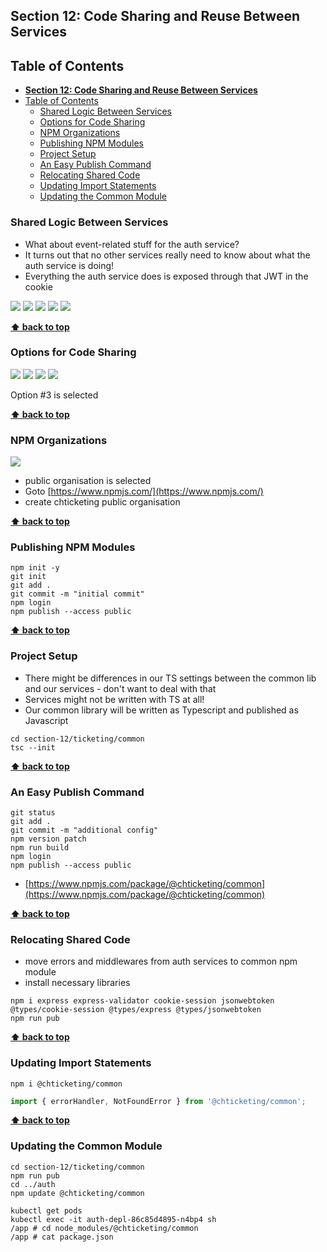 ## **Section 12: Code Sharing and Reuse Between Services**

## Table of Contents

* [**Section 12: Code Sharing and Reuse Between Services**](https://github.com/chesterheng/microservices-node-react/blob/master/section-12.md#section-12-code-sharing-and-reuse-between-services)
* [Table of Contents](https://github.com/chesterheng/microservices-node-react/blob/master/section-12.md#table-of-contents)
  * [Shared Logic Between Services](https://github.com/chesterheng/microservices-node-react/blob/master/section-12.md#shared-logic-between-services)
  * [Options for Code Sharing](https://github.com/chesterheng/microservices-node-react/blob/master/section-12.md#options-for-code-sharing)
  * [NPM Organizations](https://github.com/chesterheng/microservices-node-react/blob/master/section-12.md#npm-organizations)
  * [Publishing NPM Modules](https://github.com/chesterheng/microservices-node-react/blob/master/section-12.md#publishing-npm-modules)
  * [Project Setup](https://github.com/chesterheng/microservices-node-react/blob/master/section-12.md#project-setup)
  * [An Easy Publish Command](https://github.com/chesterheng/microservices-node-react/blob/master/section-12.md#an-easy-publish-command)
  * [Relocating Shared Code](https://github.com/chesterheng/microservices-node-react/blob/master/section-12.md#relocating-shared-code)
  * [Updating Import Statements](https://github.com/chesterheng/microservices-node-react/blob/master/section-12.md#updating-import-statements)
  * [Updating the Common Module](https://github.com/chesterheng/microservices-node-react/blob/master/section-12.md#updating-the-common-module)

### Shared Logic Between Services

* What about event-related stuff for the auth service?
* It turns out that no other services really need to know about what the auth service is doing!
* Everything the auth service does is exposed through that JWT in the cookie

[![](https://github.com/chesterheng/microservices-node-react/raw/master/section-12/ticket-service-1.jpg)](https://github.com/chesterheng/microservices-node-react/blob/master/section-12/ticket-service-1.jpg)
[![](https://github.com/chesterheng/microservices-node-react/raw/master/section-12/ticket-service-2.jpg)](https://github.com/chesterheng/microservices-node-react/blob/master/section-12/ticket-service-2.jpg)
[![](https://github.com/chesterheng/microservices-node-react/raw/master/section-12/ticket-service-3.jpg)](https://github.com/chesterheng/microservices-node-react/blob/master/section-12/ticket-service-3.jpg)
[![](https://github.com/chesterheng/microservices-node-react/raw/master/section-12/ticket-service-4.jpg)](https://github.com/chesterheng/microservices-node-react/blob/master/section-12/ticket-service-4.jpg)
[![](https://github.com/chesterheng/microservices-node-react/raw/master/section-12/shared-lib.jpg)](https://github.com/chesterheng/microservices-node-react/blob/master/section-12/shared-lib.jpg)

**[⬆ back to top](https://github.com/chesterheng/microservices-node-react/blob/master/section-12.md#table-of-contents)**

### Options for Code Sharing

[![](https://github.com/chesterheng/microservices-node-react/raw/master/section-12/shared-lib.jpg)](https://github.com/chesterheng/microservices-node-react/blob/master/section-12/shared-lib.jpg)
[![](https://github.com/chesterheng/microservices-node-react/raw/master/section-12/option-1.jpg)](https://github.com/chesterheng/microservices-node-react/blob/master/section-12/option-1.jpg)
[![](https://github.com/chesterheng/microservices-node-react/raw/master/section-12/option-2.jpg)](https://github.com/chesterheng/microservices-node-react/blob/master/section-12/option-2.jpg)
[![](https://github.com/chesterheng/microservices-node-react/raw/master/section-12/option-3.jpg)](https://github.com/chesterheng/microservices-node-react/blob/master/section-12/option-3.jpg)

Option #3 is selected

**[⬆ back to top](https://github.com/chesterheng/microservices-node-react/blob/master/section-12.md#table-of-contents)**

### NPM Organizations

[![](https://github.com/chesterheng/microservices-node-react/raw/master/section-12/package-security.jpg)](https://github.com/chesterheng/microservices-node-react/blob/master/section-12/package-security.jpg)

* public organisation is selected
* Goto [https://www.npmjs.com/](https://www.npmjs.com/)
* create chticketing public organisation

**[⬆ back to top](https://github.com/chesterheng/microservices-node-react/blob/master/section-12.md#table-of-contents)**

### Publishing NPM Modules

```
npm init -y
git init
git add .
git commit -m "initial commit"
npm login
npm publish --access public
```

**[⬆ back to top](https://github.com/chesterheng/microservices-node-react/blob/master/section-12.md#table-of-contents)**

### Project Setup

* There might be differences in our TS settings between the common lib and our services - don't want to deal with that
* Services might not be written with TS at all!
* Our common library will be written as Typescript and published as Javascript

```
cd section-12/ticketing/common
tsc --init
```

**[⬆ back to top](https://github.com/chesterheng/microservices-node-react/blob/master/section-12.md#table-of-contents)**

### An Easy Publish Command

```
git status
git add .
git commit -m "additional config"
npm version patch
npm run build
npm login
npm publish --access public
```

* [https://www.npmjs.com/package/@chticketing/common](https://www.npmjs.com/package/@chticketing/common)

**[⬆ back to top](https://github.com/chesterheng/microservices-node-react/blob/master/section-12.md#table-of-contents)**

### Relocating Shared Code

* move errors and middlewares from auth services to common npm module
* install necessary libraries

```
npm i express express-validator cookie-session jsonwebtoken @types/cookie-session @types/express @types/jsonwebtoken
npm run pub
```

**[⬆ back to top](https://github.com/chesterheng/microservices-node-react/blob/master/section-12.md#table-of-contents)**

### Updating Import Statements

```
npm i @chticketing/common
```

```ts
import { errorHandler, NotFoundError } from '@chticketing/common';
```

**[⬆ back to top](https://github.com/chesterheng/microservices-node-react/blob/master/section-12.md#table-of-contents)**

### Updating the Common Module

```
cd section-12/ticketing/common
npm run pub
cd ../auth
npm update @chticketing/common
```

```
kubectl get pods
kubectl exec -it auth-depl-86c85d4895-n4bp4 sh
/app # cd node_modules/@chticketing/common
/app # cat package.json
```
